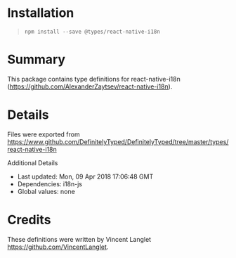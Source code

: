 # Installation
> `npm install --save @types/react-native-i18n`

# Summary
This package contains type definitions for react-native-i18n (https://github.com/AlexanderZaytsev/react-native-i18n).

# Details
Files were exported from https://www.github.com/DefinitelyTyped/DefinitelyTyped/tree/master/types/react-native-i18n

Additional Details
 * Last updated: Mon, 09 Apr 2018 17:06:48 GMT
 * Dependencies: i18n-js
 * Global values: none

# Credits
These definitions were written by Vincent Langlet <https://github.com/VincentLanglet>.
